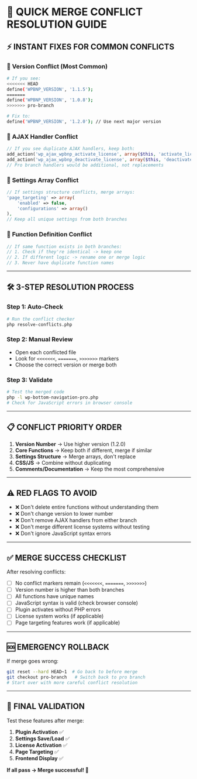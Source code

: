 # 🚀 QUICK MERGE CONFLICT RESOLUTION GUIDE

## ⚡ INSTANT FIXES FOR COMMON CONFLICTS

### 🔴 **Version Conflict** (Most Common)
```bash
# If you see:
<<<<<<< HEAD
define('WPBNP_VERSION', '1.1.5');
=======
define('WPBNP_VERSION', '1.0.8');
>>>>>>> pro-branch

# Fix to:
define('WPBNP_VERSION', '1.2.0'); // Use next major version
```

### 🔴 **AJAX Handler Conflict**
```php
// If you see duplicate AJAX handlers, keep both:
add_action('wp_ajax_wpbnp_activate_license', array($this, 'activate_license'));
add_action('wp_ajax_wpbnp_deactivate_license', array($this, 'deactivate_license'));
// Pro branch handlers would be additional, not replacements
```

### 🔴 **Settings Array Conflict**
```php
// If settings structure conflicts, merge arrays:
'page_targeting' => array(
    'enabled' => false,
    'configurations' => array()
),
// Keep all unique settings from both branches
```

### 🔴 **Function Definition Conflict**
```php
// If same function exists in both branches:
// 1. Check if they're identical -> keep one
// 2. If different logic -> rename one or merge logic
// 3. Never have duplicate function names
```

---

## 🛠️ **3-STEP RESOLUTION PROCESS**

### **Step 1: Auto-Check**
```bash
# Run the conflict checker
php resolve-conflicts.php
```

### **Step 2: Manual Review**
- Open each conflicted file
- Look for `<<<<<<<`, `=======`, `>>>>>>>` markers
- Choose the correct version or merge both

### **Step 3: Validate**
```bash
# Test the merged code
php -l wp-bottom-navigation-pro.php
# Check for JavaScript errors in browser console
```

---

## 📋 **CONFLICT PRIORITY ORDER**

1. **Version Number** → Use higher version (1.2.0)
2. **Core Functions** → Keep both if different, merge if similar  
3. **Settings Structure** → Merge arrays, don't replace
4. **CSS/JS** → Combine without duplicating
5. **Comments/Documentation** → Keep the most comprehensive

---

## ⚠️ **RED FLAGS TO AVOID**

- ❌ Don't delete entire functions without understanding them
- ❌ Don't change version to lower number
- ❌ Don't remove AJAX handlers from either branch
- ❌ Don't merge different license systems without testing
- ❌ Don't ignore JavaScript syntax errors

---

## ✅ **MERGE SUCCESS CHECKLIST**

After resolving conflicts:

- [ ] No conflict markers remain (`<<<<<<<`, `=======`, `>>>>>>>`)
- [ ] Version number is higher than both branches
- [ ] All functions have unique names
- [ ] JavaScript syntax is valid (check browser console)
- [ ] Plugin activates without PHP errors
- [ ] License system works (if applicable)
- [ ] Page targeting features work (if applicable)

---

## 🆘 **EMERGENCY ROLLBACK**

If merge goes wrong:
```bash
git reset --hard HEAD~1  # Go back to before merge
git checkout pro-branch   # Switch back to pro branch
# Start over with more careful conflict resolution
```

---

## 🎯 **FINAL VALIDATION**

Test these features after merge:
1. **Plugin Activation** ✅
2. **Settings Save/Load** ✅
3. **License Activation** ✅
4. **Page Targeting** ✅
5. **Frontend Display** ✅

**If all pass → Merge successful! 🎉**